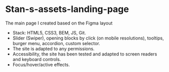 # Stan-s-assets-landing-page
The main page I created based on the Figma layout
* Stack: HTML5, CSS3, BEM, JS, Git.
* Slider (Swiper), opening blocks by click (on mobile resolutions), tooltips, burger menu, accordion, custom selector.
* The site is adapted to any permissions.
* Accessibility, the site has been tested and adapted to screen readers and keyboard controls.
* Focus/hover/active effects.
